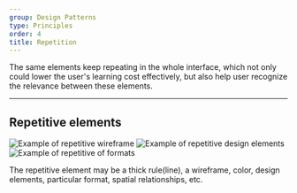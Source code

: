 ```yaml
---
group: Design Patterns
type: Principles
order: 4
title: Repetition
---
```


The same elements keep repeating in the whole interface, which not only could lower the user's learning cost effectively, but also help user recognize the relevance between these elements.

---

## Repetitive elements

<img class="preview-img" alt="Example of repetitive wireframe" src="https://gw.alipayobjects.com/zos/rmsportal/VkUeJYlTTseLCyUGeXZV.png">

<img class="preview-img" alt="Example of repetitive design elements" src="https://gw.alipayobjects.com/zos/rmsportal/HXvcTaEbEWWFaQbiEpLg.png">

<img class="preview-img" alt="Example of repetitive of formats" src="https://gw.alipayobjects.com/zos/rmsportal/DYDGrgkbdFEbcVRuJcjH.png">

The repetitive element may be a thick rule(line), a wireframe, color, design elements, particular format, spatial relationships, etc.
